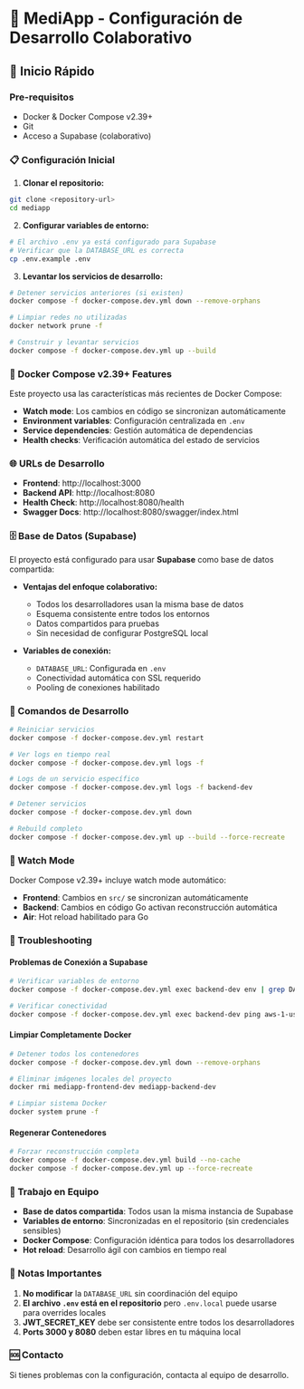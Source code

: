 # 🏥 MediApp - Configuración de Desarrollo Colaborativo

## 🚀 Inicio Rápido

### Pre-requisitos
- Docker & Docker Compose v2.39+
- Git
- Acceso a Supabase (colaborativo)

### 📋 Configuración Inicial

1. **Clonar el repositorio:**
```bash
git clone <repository-url>
cd mediapp
```

2. **Configurar variables de entorno:**
```bash
# El archivo .env ya está configurado para Supabase
# Verificar que la DATABASE_URL es correcta
cp .env.example .env
```

3. **Levantar los servicios de desarrollo:**
```bash
# Detener servicios anteriores (si existen)
docker compose -f docker-compose.dev.yml down --remove-orphans

# Limpiar redes no utilizadas
docker network prune -f

# Construir y levantar servicios
docker compose -f docker-compose.dev.yml up --build
```

### 🔧 Docker Compose v2.39+ Features

Este proyecto usa las características más recientes de Docker Compose:

- **Watch mode**: Los cambios en código se sincronizan automáticamente
- **Environment variables**: Configuración centralizada en `.env`
- **Service dependencies**: Gestión automática de dependencias
- **Health checks**: Verificación automática del estado de servicios

### 🌐 URLs de Desarrollo

- **Frontend**: http://localhost:3000
- **Backend API**: http://localhost:8080
- **Health Check**: http://localhost:8080/health
- **Swagger Docs**: http://localhost:8080/swagger/index.html

### 🗄️ Base de Datos (Supabase)

El proyecto está configurado para usar **Supabase** como base de datos compartida:

- **Ventajas del enfoque colaborativo:**
  - Todos los desarrolladores usan la misma base de datos
  - Esquema consistente entre todos los entornos
  - Datos compartidos para pruebas
  - Sin necesidad de configurar PostgreSQL local

- **Variables de conexión:**
  - `DATABASE_URL`: Configurada en `.env` 
  - Conectividad automática con SSL requerido
  - Pooling de conexiones habilitado

### 🔄 Comandos de Desarrollo

```bash
# Reiniciar servicios
docker compose -f docker-compose.dev.yml restart

# Ver logs en tiempo real
docker compose -f docker-compose.dev.yml logs -f

# Logs de un servicio específico
docker compose -f docker-compose.dev.yml logs -f backend-dev

# Detener servicios
docker compose -f docker-compose.dev.yml down

# Rebuild completo
docker compose -f docker-compose.dev.yml up --build --force-recreate
```

### 🔨 Watch Mode

Docker Compose v2.39+ incluye watch mode automático:

- **Frontend**: Cambios en `src/` se sincronizan automáticamente
- **Backend**: Cambios en código Go activan reconstrucción automática
- **Air**: Hot reload habilitado para Go

### 🐛 Troubleshooting

#### Problemas de Conexión a Supabase
```bash
# Verificar variables de entorno
docker compose -f docker-compose.dev.yml exec backend-dev env | grep DATABASE

# Verificar conectividad
docker compose -f docker-compose.dev.yml exec backend-dev ping aws-1-us-east-2.pooler.supabase.com
```

#### Limpiar Completamente Docker
```bash
# Detener todos los contenedores
docker compose -f docker-compose.dev.yml down --remove-orphans

# Eliminar imágenes locales del proyecto
docker rmi mediapp-frontend-dev mediapp-backend-dev

# Limpiar sistema Docker
docker system prune -f
```

#### Regenerar Contenedores
```bash
# Forzar reconstrucción completa
docker compose -f docker-compose.dev.yml build --no-cache
docker compose -f docker-compose.dev.yml up --force-recreate
```

### 🤝 Trabajo en Equipo

- **Base de datos compartida**: Todos usan la misma instancia de Supabase
- **Variables de entorno**: Sincronizadas en el repositorio (sin credenciales sensibles)
- **Docker Compose**: Configuración idéntica para todos los desarrolladores
- **Hot reload**: Desarrollo ágil con cambios en tiempo real

### 📝 Notas Importantes

1. **No modificar** la `DATABASE_URL` sin coordinación del equipo
2. **El archivo `.env` está en el repositorio** pero `.env.local` puede usarse para overrides locales
3. **JWT_SECRET_KEY** debe ser consistente entre todos los desarrolladores
4. **Ports 3000 y 8080** deben estar libres en tu máquina local

### 🆘 Contacto

Si tienes problemas con la configuración, contacta al equipo de desarrollo.
